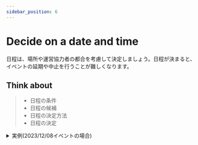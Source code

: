```yaml
---
sidebar_position: 6
---
```


# Decide on a date and time

日程は、場所や運営協力者の都合を考慮して決定しましょう。日程が決まると、イベントの延期や中止を行うことが難しくなります。

## Think about

> - 日程の条件
> - 日程の候補
> - 日程の決定方法
> - 日程の決定

<details>
  <summary>実例(2023/12/08イベントの場合)</summary>
  <div>
    ### 日程の条件

    - 運営協力者(四谷ラボ)全員が参加できる日程
    - 会場が空いている日程
    - 可能な限り週末

    ### 日程の候補

    - 2023/12/08(金) 19:00~22:30
    - (その他、省略)

    ### 日程の決定方法

    企画者(つるるん)と運営協力(四谷ラボ)で会議を行い、全会一致で決定する。

    ### 日程の決定

    - 2023/12/08(金) 19:00~22:30
  </div>
</details>
